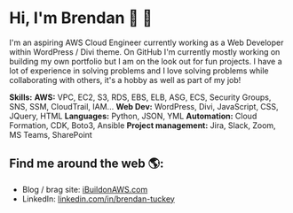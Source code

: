 # Hi, I'm Brendan 👋 🧔

I'm an aspiring AWS Cloud Engineer currently working as a Web Developer within WordPress / Divi theme. On GitHub I'm currently mostly working on building my own portfolio but I am on the look out for fun projects. I have a lot of experience in solving problems and I love solving problems while collaborating with others, it's a hobby as well as part of my job!

**Skills:**
**AWS:** VPC, EC2, S3, RDS, EBS, ELB, ASG, ECS, Security Groups, SNS, SSM, CloudTrail, IAM...
**Web Dev:** WordPress, Divi, JavaScript, CSS, JQuery, HTML
**Languages:** Python, JSON, YML
**Automation:** Cloud Formation, CDK, Boto3, Ansible
**Project management:** Jira, Slack, Zoom, MS Teams, SharePoint


## Find me around the web 🌎:
- Blog / brag site: <a href="https://ibuildonaws.com" target="_blank">iBuildonAWS.com</a>
- LinkedIn: <a href="https://www.linkedin.com/in/brendan-tuckey/" target="_blank">linkedin.com/in/brendan-tuckey</a>

